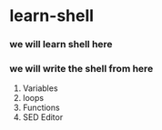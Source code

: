 # learn-shell

### we will learn shell here
### we will write the shell from here
1. Variables
2. loops
3. Functions
4. SED Editor